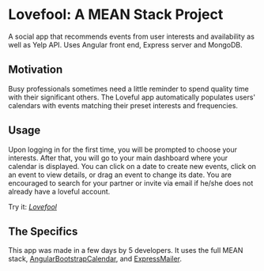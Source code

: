 Lovefool: A MEAN Stack Project
=====================================

A social app that recommends events from user interests and availability as well as Yelp API. Uses Angular front end, Express server and MongoDB. 

Motivation
----------

Busy professionals sometimes need a little reminder to spend quality time with their significant others. The Loveful app automatically populates users' calendars with events matching their preset interests and frequencies.



Usage
-----

Upon logging in for the first time, you will be prompted to choose your interests. After that, you will go to your main dashboard where your calendar is displayed. You can click on a date to create new events, click on an event to view details, or drag an event to change its date. You are encouraged to search for your partner or invite via email if he/she does not already have a loveful account.

Try it: [_Lovefool_](https://tinyurl.com/lovefool-aws)



The Specifics
------------- 

This app was made in a few days by 5 developers. It uses the full MEAN stack, [AngularBootstrapCalendar](https://github.com/mattlewis92/angular-bootstrap-calendar), and [ExpressMailer](https://www.npmjs.com/package/express-mailer).
